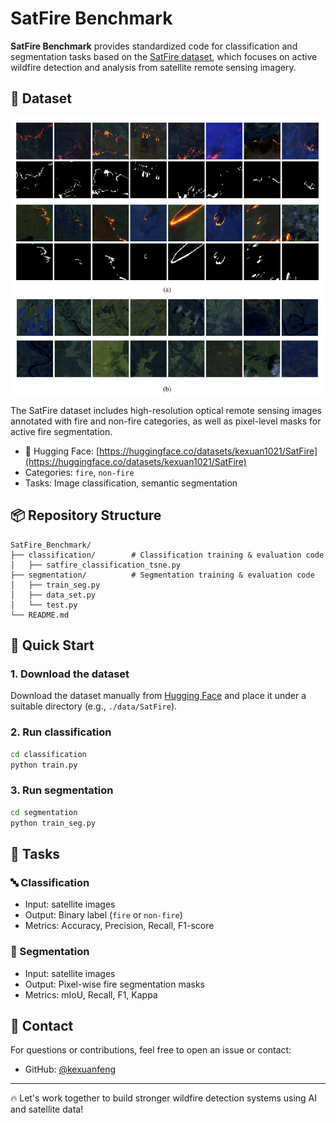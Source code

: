 # SatFire Benchmark

**SatFire Benchmark** provides standardized code for classification and segmentation tasks based on the [SatFire dataset](https://huggingface.co/datasets/kexuan1021/SatFire), which focuses on active wildfire detection and analysis from satellite remote sensing imagery.

## 📂 Dataset
![Example Image](SatFire.jpg)  

The SatFire dataset includes high-resolution optical remote sensing images annotated with fire and non-fire categories, as well as pixel-level masks for active fire segmentation.

- 🔗 Hugging Face: [https://huggingface.co/datasets/kexuan1021/SatFire](https://huggingface.co/datasets/kexuan1021/SatFire)
- Categories: `fire`, `non-fire`
- Tasks: Image classification, semantic segmentation

## 📦 Repository Structure

```
SatFire_Benchmark/
├── classification/        # Classification training & evaluation code
│   ├── satfire_classification_tsne.py
├── segmentation/          # Segmentation training & evaluation code
│   ├── train_seg.py
│   ├── data_set.py
│   └── test.py
└── README.md
```

## 🚀 Quick Start

### 1. Download the dataset

Download the dataset manually from [Hugging Face](https://huggingface.co/datasets/kexuan1021/SatFire) and place it under a suitable directory (e.g., `./data/SatFire`).

### 2. Run classification

```bash
cd classification
python train.py
```

### 3. Run segmentation

```bash
cd segmentation
python train_seg.py 
```

## 🧪 Tasks

### 🔤 Classification

- Input: satellite images
- Output: Binary label (`fire` or `non-fire`)
- Metrics: Accuracy, Precision, Recall, F1-score

### 🎯 Segmentation

- Input: satellite images
- Output: Pixel-wise fire segmentation masks
- Metrics: mIoU, Recall, F1, Kappa

## 📮 Contact

For questions or contributions, feel free to open an issue or contact:

- GitHub: [@kexuanfeng](https://github.com/kexuanfeng)

---

🔥 Let's work together to build stronger wildfire detection systems using AI and satellite data!
